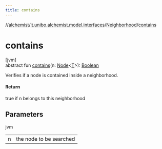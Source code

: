 ```yaml
---
title: contains
---
```

//[alchemist](../../../index.html)/[it.unibo.alchemist.model.interfaces](../index.html)/[Neighborhood](index.html)/[contains](contains.html)



# contains



[jvm]\
abstract fun [contains](contains.html)(n: [Node](../-node/index.html)<[T](../../it.unibo.alchemist.boundary.interfaces/-output-monitor/index.html)>): [Boolean](https://kotlinlang.org/api/latest/jvm/stdlib/kotlin/-boolean/index.html)



Verifies if a node is contained inside a neighborhood.



#### Return



true if n belongs to this neighborhood



## Parameters


jvm

| | |
|---|---|
| n | the node to be searched |




